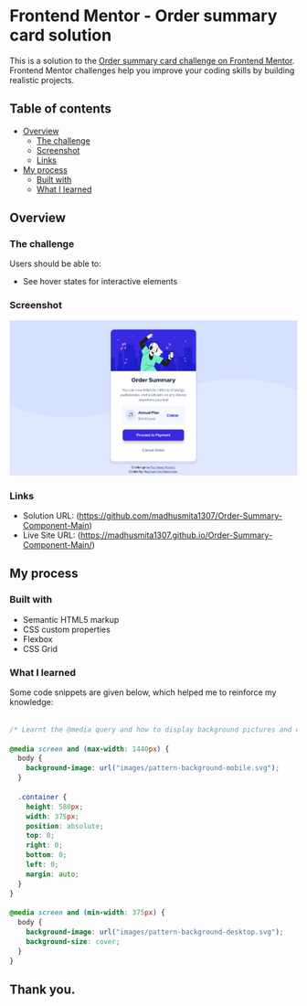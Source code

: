 # Frontend Mentor - Order summary card solution

This is a solution to the [Order summary card challenge on Frontend Mentor](https://www.frontendmentor.io/challenges/order-summary-component-QlPmajDUj). Frontend Mentor challenges help you improve your coding skills by building realistic projects.

## Table of contents

- [Overview](#overview)
  - [The challenge](#the-challenge)
  - [Screenshot](#screenshot)
  - [Links](#links)
- [My process](#my-process)
  - [Built with](#built-with)
  - [What I learned](#what-i-learned)

## Overview

### The challenge

Users should be able to:

- See hover states for interactive elements

### Screenshot

<img src="https://github.com/madhusmita1307/Order-Summary-Component-Main/blob/011c51f7fa95c159c6762b5dbabed4f72291b881/images/frontendchallenge1.png">


### Links

- Solution URL: (https://github.com/madhusmita1307/Order-Summary-Component-Main)
- Live Site URL: (https://madhusmita1307.github.io/Order-Summary-Component-Main/)

## My process

### Built with

- Semantic HTML5 markup
- CSS custom properties
- Flexbox
- CSS Grid

### What I learned

Some code snippets are given below, which helped me to reinforce my knowledge:

```css

/* Learnt the @media query and how to display background pictures and colour*/

@media screen and (max-width: 1440px) {
  body {
    background-image: url("images/pattern-background-mobile.svg");
  }

  .container {
    height: 580px;
    width: 375px;
    position: absolute;
    top: 0;
    right: 0;
    bottom: 0;
    left: 0;
    margin: auto;
  }
}

@media screen and (min-width: 375px) {
  body {
    background-image: url("images/pattern-background-desktop.svg");
    background-size: cover;
  }
}

```



## Thank you.
